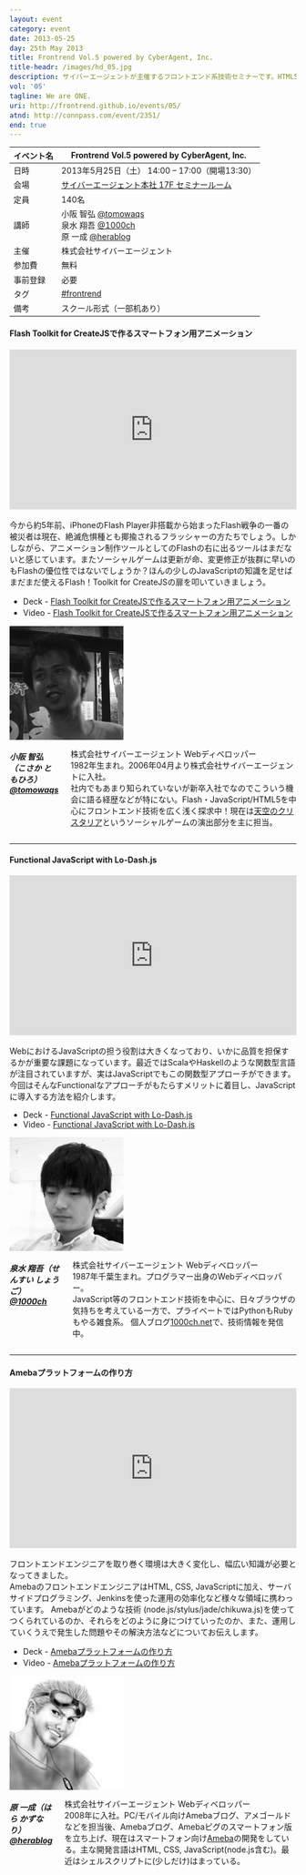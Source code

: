 ```yaml
---
layout: event
category: event
date: 2013-05-25
day: 25th May 2013
title: Frontrend Vol.5 powered by CyberAgent, Inc.
title-headr: /images/hd_05.jpg
description: サイバーエージェントが主催するフロントエンド系技術セミナーです。HTML5/CSS3やJavaScriptのトレンドやノウハウ等を惜しみなくお伝えします。
vol: '05'
tagline: We are ONE.
uri: http://frontrend.github.io/events/05/
atnd: http://connpass.com/event/2351/
end: true
---
```


イベント名 |Frontrend Vol.5 powered by CyberAgent, Inc.
---------|---------------------------------------------------------------
日時     |2013年5月25日（土） 14:00 – 17:00（開場13:30）
会場     |[サイバーエージェント本社 17F セミナールーム](https://www.cyberagent.co.jp/company/access/tokyo.html)
定員     |140名
講師     |小阪 智弘 [@tomowaqs](https://twitter.com/tomowaqs)<br>泉水 翔吾 [@1000ch](https://twitter.com/1000ch)<br>原 一成 [@herablog](https://twitter.com/herablog)
主催     |株式会社サイバーエージェント
参加費    |無料
事前登録  |必要
タグ     |[#frontrend](https://twitter.com/search?q=%23frontrend)
備考     |スクール形式（一部机あり）

<h4 id="kosaka">Flash Toolkit for CreateJSで作るスマートフォン用アニメーション</h4>

<iframe src="http://player.vimeo.com/video/67657378?byline=0&amp;portrait=0&amp;title=0" width="100%" height="281" frameborder="0" webkitAllowFullScreen mozallowfullscreen allowFullScreen></iframe>

今から約5年前、iPhoneのFlash Player非搭載から始まったFlash戦争の一番の被災者は現在、絶滅危惧種とも揶揄されるフラッシャーの方たちでしょう。しかしながら、アニメーション制作ツールとしてのFlashの右に出るツールはまだないと感じています。またソーシャルゲームは更新が命、変更修正が抜群に早いのもFlashの優位性ではないでしょうか？ほんの少しのJavaScriptの知識を足せばまだまだ使えるFlash！Toolkit for CreateJSの扉を叩いていきましょう。

+ <span class="label secondary radius">Deck</span> - [Flash Toolkit for CreateJSで作るスマートフォン用アニメーション](http://www.slideshare.net/tomohirokosaka79/frontrend0525)
+ <span class="label secondary radius">Video</span> - [Flash Toolkit for CreateJSで作るスマートフォン用アニメーション](http://vimeo.com/frontrend/flash-toolkit-for-createjs)

<div class="row">
    <div class="large-3 columns">
        <img src="/images/speakers/kosaka.jpg">
    </div>
    <div class="large-9 columns"><h5>小阪 智弘（こさか ともひろ）<a href="https://twitter.com/tomowaqs">@tomowaqs</a></h5>
    <p>株式会社サイバーエージェント Webディベロッパー<br>
    1982年生まれ。2006年04月より株式会社サイバーエージェントに入社。<br>
    社内でもあまり知られていないが新卒入社でなのでこういう機会に語る経歴などが特にない。Flash・JavaScript/HTML5を中心にフロントエンド技術を広く浅く探求中！現在は<a href="http://fs.ameba.jp/">天空のクリスタリア</a>というソーシャルゲームの演出部分を主に担当。</p>
    </div>
</div>

---

<h4 id="sensui">Functional JavaScript with Lo-Dash.js</h4>

<iframe src="http://player.vimeo.com/video/67508183?byline=0&amp;portrait=0&amp;title=0" width="100%" height="281" frameborder="0" webkitAllowFullScreen mozallowfullscreen allowFullScreen></iframe>


WebにおけるJavaScriptの担う役割は大きくなっており、いかに品質を担保するかが重要な課題になっています。最近ではScalaやHaskellのような関数型言語が注目されていますが、実はJavaScriptでもこの関数型アプローチができます。今回はそんなFunctionalなアプローチがもたらすメリットに着目し、JavaScriptに導入する方法を紹介します。

+ <span class="label secondary radius">Deck</span> - [Functional JavaScript with Lo-Dash.js](https://speakerdeck.com/1000ch/functional-javascript-with-lo-dash-dot-js)
+ <span class="label secondary radius">Video</span> - [Functional JavaScript with Lo-Dash.js](http://vimeo.com/frontrend/functional-javascript)

<div class="row">
    <div class="large-3 columns">
        <img src="/images/speakers/sensui.jpg">
    </div>
    <div class="large-9 columns"><h5>泉水 翔吾（せんすい しょうご）<a href="https://twitter.com/1000ch">@1000ch</a></h5>
    <p>株式会社サイバーエージェント Webディベロッパー<br>
    1987年千葉生まれ。プログラマー出身のWebディベロッパー。<br>
    JavaScript等のフロントエンド技術を中心に、日々ブラウザの気持ちを考えている一方で、プライベートではPythonもRubyもやる雑食系。  
    個人ブログ<a href="http://1000ch.net/">1000ch.net</a>で、技術情報を発信中。  </p>
    </div>
</div>

---

<h4 id="hara">Amebaプラットフォームの作り方</h4>

<iframe src="http://player.vimeo.com/video/67771237?byline=0&amp;portrait=0&amp;title=0" width="100%" height="281" frameborder="0" webkitAllowFullScreen mozallowfullscreen allowFullScreen></iframe>

フロントエンドエンジニアを取り巻く環境は大きく変化し、幅広い知識が必要となってきました。  
AmebaのフロントエンドエンジニアはHTML, CSS, JavaScriptに加え、サーバサイドプログラミング、Jenkinsを使った運用の効率化など様々な領域に携わっています。
Amebaがどのような技術 (node.js/stylus/jade/chikuwa.js)を使ってつくられているのか、それらをどのように身につけていったのか、また、運用していくうえで発生した問題やその解決方法などについてお伝えします。

+ <span class="label secondary radius">Deck</span> - [Amebaプラットフォームの作り方](http://www.slideshare.net/herablog/ameba-22035207)
+ <span class="label secondary radius">Video</span> - [Amebaプラットフォームの作り方](http://vimeo.com/frontrend/ameba-platform)

<div class="row">
    <div class="large-3 columns">
        <img src="/images/speakers/hara.jpg">
    </div>
    <div class="large-9 columns"><h5>原 一成（はら かずなり）<a href="https://twitter.com/herablog">@herablog</a></h5>
    <p>株式会社サイバーエージェント Webディベロッパー<br>
    2008年に入社。PC/モバイル向けAmebaブログ、アメゴールドなどを担当後、Amebaブログ、Amebaピグのスマートフォン版を立ち上げ、現在はスマートフォン向け<a href="https://s.amebame.com/">Ameba</a>の開発をしている。主な開発言語はHTML, CSS, JavaScript(node.js含む)。最近はシェルスクリプトに(少しだけ)はまっている。</p>
    </div>
</div>